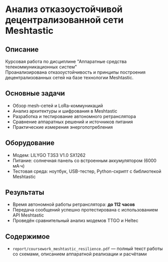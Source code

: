 # Анализ отказоустойчивой децентрализованной сети Meshtastic

## Описание
Курсовая работа по дисциплине "Аппаратные средства телекоммуникационных систем"  
Проанализирована отказоустойчивость и принципы построения децентрализованных сетей на базе технологии Meshtastic.

## Основные задачи
- Обзор mesh-сетей и LoRa-коммуникаций
- Анализ архитектуры и шифрования в Meshtastic
- Разработка и тестирование автономного ретранслятора
- Сравнение аппаратных решений и источников питания
- Практические измерения энергопотребления

##  Оборудование
- Модем: LILYGO T3S3 V1.0 SX1262
- Питание: солнечная панель со встроенным аккумулятором (6000 мА·ч)
- Тестовая среда: ноутбук, USB-тестер, Python-скрипт с библиотекой Meshtastic

## Результаты
- Время автономной работы ретранслятора: **до 112 часов**
- Передача сообщений успешно протестирована с использованием API Meshtastic
- Проведён сравнительный анализ модемов TTGO и Heltec

## Содержимое
- `report/coursework_meshtastic_resilience.pdf` — полный текст работы со схемами, описанием аппаратной реализации и расчётами

